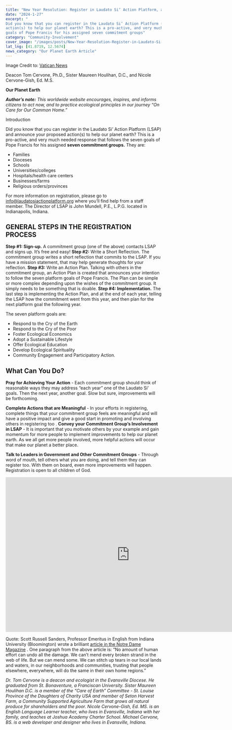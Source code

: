 ```yaml
---
title: "New Year Resolution: Register in Laudato Si’ Action Platform, a Global Community"
date: "2024-1-27"
excerpt: "
Did you know that you can register in the Laudato Si’ Action Platform (LSAP) and announce your proposed
action(s) to help our planet earth? This is a pro-active, and very much needed response that follows the seven
goals of Pope Francis for his assigned seven commitment groups"
category: "Community-Involvement"
cover_image: "/images/posts/New-Year-Resolution-Register-in-Laudato-Si-Action-Platform-a-Global-Community.jpeg"
lat_lng: [41.8719, 12.5674]
news_category: "Our Planet Earth Article"
---
```


Image Credit to: [Vatican News](https://www.vaticannews.va/en/church/news/2020-05/laudato-si-inspires-new-communication-project.html)

Deacon Tom Cervone, Ph.D., Sister Maureen Houlihan, D.C., and Nicole Cervone-Gish, Ed. M.S.

**Our Planet Earth**

**_Author’s note:_** _This worldwide website encourages, inspires, and informs citizens to act now, and to practice
ecological principles in our journey “On Care for Our Common Home.”_

Introduction

Did you know that you can register in the Laudato Si’ Action Platform (LSAP) and announce your proposed
action(s) to help our planet earth? This is a pro-active, and very much needed response that follows the seven
goals of Pope Francis for his assigned **seven commitment groups.** They are:

- Families
- Dioceses
- Schools
- Universities/colleges
- Hospitals/health care centers
- Businesses/farms
- Religious orders/provinces

For more information on registration, please go to info@laudatosiactionplatform.org where you’ll find help
from a staff member. The Director of LSAP is John Mundell, P.E., L.P.G. located in Indianapolis, Indiana.

## **GENERAL STEPS IN THE REGISTRATION PROCESS**

**Step #1: Sign-up.** A commitment group (one of the above) contacts LSAP and signs up. It’s free and easy!
**Step #2:** Write a Short Reflection. The commitment group writes a short reflection that commits to the LSAP.
If you have a mission statement, that may help generate thoughts for your reflection.
**Step #3:** Write an Action Plan. Talking with others in the commitment group, an Action Plan is created that
announces your intention to follow the seven platform goals of Pope Francis. The Plan can be simple or more
complex depending upon the wishes of the commitment group. It simply needs to be something that is doable.
**Step #4: Implementation.** The last step is implementing the Action Plan, and at the end of each year, telling
the LSAP how the commitment went from this year, and then plan for the next platform goal the following year.

The seven platform goals are:

- Respond to the Cry of the Earth
- Respond to the Cry of the Poor
- Foster Ecological Economics
- Adopt a Sustainable Lifestyle
- Offer Ecological Education
- Develop Ecological Spirituality
- Community Engagement and Participatory Action.

## **What Can You Do?**

**Pray for Achieving Your Action** - Each commitment group should think of reasonable ways they may address
“each year” one of the Laudato Si’ goals. Then the next year, another goal. Slow but sure, improvements will be
forthcoming.

**Complete Actions that are Meaningful** - In your efforts in registering, complete things that your commitment
group feels are meaningful and will have a positive impact and give a good start in promoting and involving
others in registering too
.
**Convey your Commitment Group’s Involvement in LSAP** - It is important that you motivate others by your
example and gain momentum for more people to implement improvements to help our planet earth. As we all
get more people involved, more helpful actions will occur that make our planet a better place.

**Talk to Leaders in Government and Other Commitment Groups** - Through word of mouth, tell others what
you are doing, and tell them they can register too. With them on board, even more improvements will happen.
Registration is open to all children of God.

<iframe width="800" height="500" src="https://www.youtube.com/embed/qPrasrX5P20?si=yXujbWths_3MMflQ" title="YouTube video player" frameborder="0" allow="accelerometer; autoplay; clipboard-write; encrypted-media; gyroscope; picture-in-picture; web-share" allowfullscreen></iframe>

Quote: Scott Russell Sanders, Professor Emeritus in English from Indiana University (Bloomington) wrote a
brilliant [article in the Notre Dame Magazine](https://magazine.nd.edu/stories/mending-the-riven-planet/) . One paragraph from the above article is: “No amount of human effort can undo all the damage. We can’t mend every broken strand in the web of life. But we can mend some.
We can stitch up tears in our local lands and waters, in our neighborhoods and communities, trusting that people
elsewhere, everywhere, will do the same in their own home regions.”

_Dr. Tom Cervone is a deacon and ecologist in the Evansville Diocese. He graduated from St. Bonaventure, a
Franciscan University. Sister Maureen Houlihan D.C. is a member of the “Care of Earth” Committee - St.
Louise Province of the Daughters of Charity USA and member of Seton Harvest Farm, a Community Supported
Agriculture Farm that grows all natural produce for shareholders and the poor. Nicole Cervone-Gish, Ed. MS.
is an English Language Learner teacher, who lives in Evansville, Indiana with her family, and teaches at
Joshua Academy Charter School. Michael Cervone, BS. is a web developer and designer who lives in
Evansville, Indiana._
